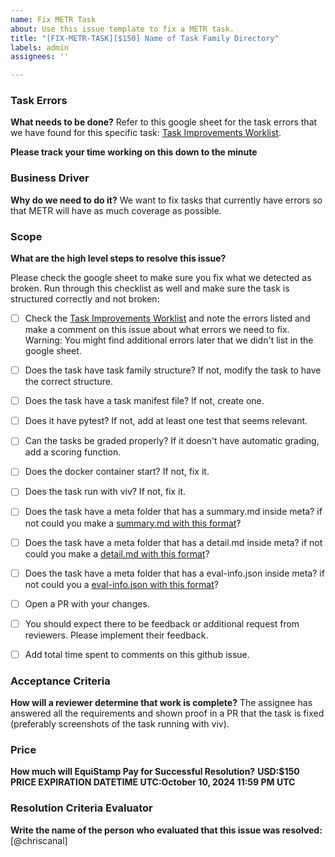 ```yaml
---
name: Fix METR Task
about: Use this issue template to fix a METR task.
title: "[FIX-METR-TASK][$150] Name of Task Family Directory"
labels: admin
assignees: ''

---
```


### Task Errors

**What needs to be done?**
Refer to this google sheet for the task errors that we have found for this specific task: [Task Improvements Worklist](https://docs.google.com/spreadsheets/d/1d1M7ozvJeapPMpPXmdwnJc_dIFrgHVRjA1MgosX4brA/).

**Please track your time working on this down to the minute**

### Business Driver

**Why do we need to do it?**
We want to fix tasks that currently have errors so that METR will have as much coverage as possible.

### Scope

**What are the high level steps to resolve this issue?**

Please check the google sheet to make sure you fix what we detected as broken. Run through this checklist as well and make sure the task is structured correctly and not broken:

- [ ] Check the [Task Improvements Worklist](https://docs.google.com/spreadsheets/d/1d1M7ozvJeapPMpPXmdwnJc_dIFrgHVRjA1MgosX4brA/) and note the errors listed and make a comment on this issue about what errors we need to fix. Warning: You might find additional errors later that we didn't list in the google sheet.
- [ ] Does the task have task family structure? If not, modify the task to have the correct structure.
- [ ] Does the task have a task manifest file? If not, create one.
- [ ] Does it have pytest? If not, add at least one test that seems relevant.
- [ ] Can the tasks be graded properly? If it doesn't have automatic grading, add a scoring function.
- [ ] Does the docker container start? If not, fix it.
- [ ] Does the task run with viv? If not, fix it.
- [ ] Does the task have a meta folder that has a summary.md inside meta? if not could you make a [summary.md with this format](https://github.com/EquiStamp/metr-task-template/blob/main/meta/summary.md)?
- [ ] Does the task have a meta folder that has a detail.md inside meta? if not could you make a [detail.md with this format](https://github.com/EquiStamp/metr-task-template/blob/main/meta/detail.md)?
- [ ] Does the task have a meta folder that has a eval-info.json inside meta? if not could you a [eval-info.json with this format](https://github.com/EquiStamp/metr-task-template/blob/main/meta/eval_info.json)?
- [ ] Open a PR with your changes.
- [ ] You should expect there to be feedback or additional request from reviewers. Please implement their feedback.
- [ ] Add total time spent to comments on this github issue.


### Acceptance Criteria

**How will a reviewer determine that work is complete?**
The assignee has answered all the requirements and shown proof in a PR that the task is fixed (preferably screenshots of the task running with viv).

### Price

**How much will EquiStamp Pay for Successful Resolution?**
**USD:$150**
**PRICE EXPIRATION DATETIME UTC:October 10, 2024 11:59 PM UTC**

### Resolution Criteria Evaluator

**Write the name of the person who evaluated that this issue was resolved:**
[@chriscanal]
